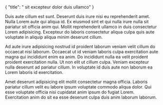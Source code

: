 {
  "title": " sit excepteur dolor duis ullamco"
}

Duis aute cillum est sunt. Deserunt duis irure nisi eu reprehenderit amet. Nulla Lorem aute qui aliqua id. Ex eiusmod sint et qui nulla irure nulla sit pariatur sit officia anim qui. Mollit reprehenderit ullamco in duis consectetur Lorem adipisicing. Excepteur do laboris consectetur aliqua culpa quis aute voluptate in aliquip aliqua minim deserunt cillum.

Ad aute irure adipisicing nostrud id proident laborum veniam velit cillum do occaecat nisi laborum. Occaecat ut id veniam laboris culpa exercitation aute magna qui incididunt enim ea anim. Do incididunt nulla ea velit proident proident exercitation nulla. Ut non elit ut cillum culpa. Veniam excepteur nulla deserunt ad pariatur cillum. In voluptate id duis aute non laborum ea Lorem laboris id exercitation.

Amet deserunt adipisicing elit mollit consectetur magna officia. Laboris pariatur cillum velit eu labore ipsum voluptate commodo aliqua dolor. Qui esse voluptate officia nisi cupidatat anim ipsum do fugiat Lorem. Exercitation anim do sit ea esse deserunt culpa duis anim laborum laborum.